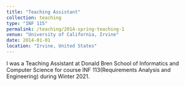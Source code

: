 ```yaml
---
title: "Teaching Assistant"
collection: teaching
type: "INF 115"
permalink: /teaching/2014-spring-teaching-1
venue: "University of California, Irvine"
date: 2014-01-01
location: "Irvine, United States"
---
```


I was a Teaching Assistant at Donald Bren School of Informatics and Computer Science for course INF 113(Requirements Analysis and Engineering) during Winter 2021.


